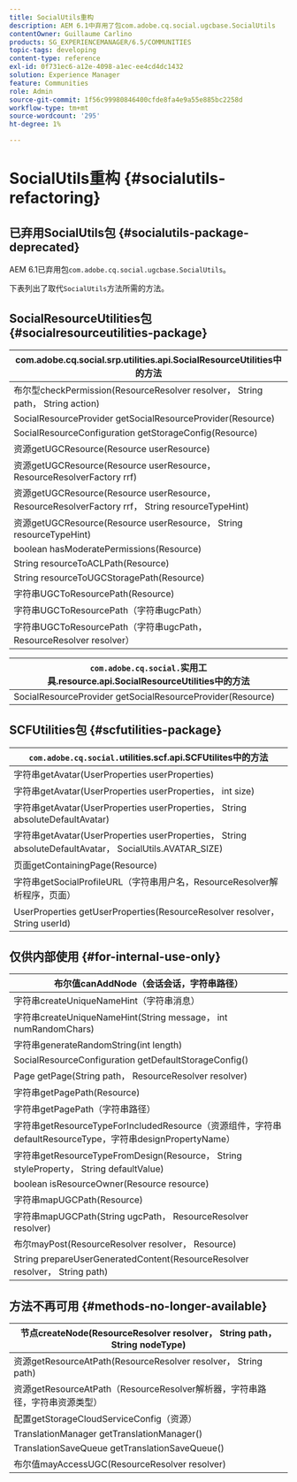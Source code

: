 ```yaml
---
title: SocialUtils重构
description: AEM 6.1中弃用了包com.adobe.cq.social.ugcbase.SocialUtils
contentOwner: Guillaume Carlino
products: SG_EXPERIENCEMANAGER/6.5/COMMUNITIES
topic-tags: developing
content-type: reference
exl-id: 0f731ec6-a12e-4098-a1ec-ee4cd4dc1432
solution: Experience Manager
feature: Communities
role: Admin
source-git-commit: 1f56c99980846400cfde8fa4e9a55e885bc2258d
workflow-type: tm+mt
source-wordcount: '295'
ht-degree: 1%

---
```


# SocialUtils重构 {#socialutils-refactoring}

## 已弃用SocialUtils包 {#socialutils-package-deprecated}

AEM 6.1已弃用包`com.adobe.cq.social.ugcbase.SocialUtils`。

下表列出了取代`SocialUtils`方法所需的方法。

## SocialResourceUtilities包  {#socialresourceutilities-package}

| com.adobe.cq.social.srp.utilities.api.SocialResourceUtilities中的方法 |
|---|
| 布尔型checkPermission(ResourceResolver resolver， String path， String action) |  |
| SocialResourceProvider getSocialResourceProvider(Resource) |  |
| SocialResourceConfiguration getStorageConfig(Resource) |  |
| 资源getUGCResource(Resource userResource) |  |
| 资源getUGCResource(Resource userResource， ResourceResolverFactory rrf) | 新建 |
| 资源getUGCResource(Resource userResource， ResourceResolverFactory rrf， String resourceTypeHint) | 新建 |
| 资源getUGCResource(Resource userResource， String resourceTypeHint) |  |
| boolean hasModeratePermissions(Resource) |  |
| String resourceToACLPath(Resource) |  |
| String resourceToUGCStoragePath(Resource) | 替换String resourceToUGCPath(Resource) |
| 字符串UGCToResourcePath(Resource) |  |
| 字符串UGCToResourcePath（字符串ugcPath） | 方法签名已更改 |
| 字符串UGCToResourcePath（字符串ugcPath， ResourceResolver resolver） | 新建 |

| `com.adobe.cq.social.`实用工具.resource.api.SocialResourceUtilities中的方法 |
|---|
| SocialResourceProvider getSocialResourceProvider(Resource) | 替换SocialResourceProvider getConfiguredProvider(Resource) |

## SCFUtilities包 {#scfutilities-package}

| `com.adobe.cq.social.`utilities.scf.api.SCFUtilites中的方法 |
|---|
| 字符串getAvatar(UserProperties userProperties) |
| 字符串getAvatar(UserProperties userProperties， int size) |
| 字符串getAvatar(UserProperties userProperties， String absoluteDefaultAvatar) |
| 字符串getAvatar(UserProperties userProperties， String absoluteDefaultAvatar， SocialUtils.AVATAR_SIZE) |
| 页面getContainingPage(Resource) |
| 字符串getSocialProfileURL（字符串用户名，ResourceResolver解析程序，页面） |
| UserProperties getUserProperties(ResourceResolver resolver， String userId) |

## 仅供内部使用 {#for-internal-use-only}

| 布尔值canAddNode（会话会话，字符串路径） |
|---|
| 字符串createUniqueNameHint（字符串消息） |
| 字符串createUniqueNameHint(String message， int numRandomChars) |
| 字符串generateRandomString(int length) |
| SocialResourceConfiguration getDefaultStorageConfig() |
| Page getPage(String path， ResourceResolver resolver) |
| 字符串getPagePath(Resource) |
| 字符串getPagePath（字符串路径） |
| 字符串getResourceTypeForIncludedResource（资源组件，字符串defaultResourceType，字符串designPropertyName） |
| 字符串getResourceTypeFromDesign(Resource， String styleProperty， String defaultValue) |
| boolean isResourceOwner(Resource resource) |
| 字符串mapUGCPath(Resource) |
| 字符串mapUGCPath(String ugcPath， ResourceResolver resolver) |
| 布尔mayPost(ResourceResolver resolver， Resource) |
| String prepareUserGeneratedContent(ResourceResolver resolver， String path) |

## 方法不再可用 {#methods-no-longer-available}

| 节点createNode(ResourceResolver resolver， String path， String nodeType) |
|---|
| 资源getResourceAtPath(ResourceResolver resolver， String path) |
| 资源getResourceAtPath（ResourceResolver解析器，字符串路径，字符串资源类型） |
| 配置getStorageCloudServiceConfig（资源） |
| TranslationManager getTranslationManager() |
| TranslationSaveQueue getTranslationSaveQueue() |
| 布尔值mayAccessUGC(ResourceResolver resolver) |

